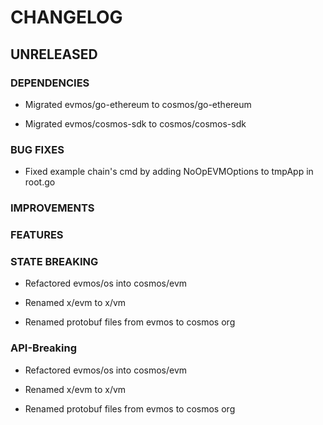 # CHANGELOG



## UNRELEASED



### DEPENDENCIES

- Migrated evmos/go-ethereum to cosmos/go-ethereum

- Migrated evmos/cosmos-sdk to cosmos/cosmos-sdk



### BUG FIXES

- Fixed example chain's cmd by adding NoOpEVMOptions to tmpApp in root.go



### IMPROVEMENTS



### FEATURES



### STATE BREAKING

- Refactored evmos/os into cosmos/evm

- Renamed x/evm to x/vm

- Renamed protobuf files from evmos to cosmos org



### API-Breaking

- Refactored evmos/os into cosmos/evm

- Renamed x/evm to x/vm

- Renamed protobuf files from evmos to cosmos org